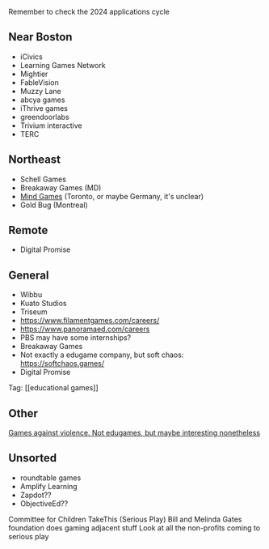 Remember to check the 2024 applications cycle

Near Boston
-----------

 - iCivics
 - Learning Games Network
 - Mightier
 - FableVision
 - Muzzy Lane
 - abcya games
 - iThrive games
 - greendoorlabs
 - Trivium interactive
 - TERC

Northeast
-------------

 - Schell Games
 - Breakaway Games (MD)
 - [Mind Games](https://www.philipp-busch.com/) (Toronto, or maybe Germany, it's unclear)
 - Gold Bug (Montreal)

Remote
---------

 - Digital Promise

 General
 --------

 - Wibbu
 - Kuato Studios
 - Triseum
 - https://www.filamentgames.com/careers/
  - https://www.panoramaed.com/careers
  - PBS may have some internships?
- Breakaway Games
 - Not exactly a edugame company, but soft chaos: https://softchaos.games/
 - Digital Promise

Tag: [[educational games]]

Other
-----

[Games against violence. Not edugames, but maybe interesting nonetheless](https://drive.google.com/file/d/1OSsywa1VeLbmwj2bYIoj6I-7-P_PP2ID/view)

Unsorted
----------

 - roundtable games
 - Amplify Learning
 - Zapdot??
 - ObjectiveEd??

Committee for Children
TakeThis (Serious Play)
Bill and Melinda Gates foundation does gaming adjacent stuff
Look at all the non-profits coming to serious play

